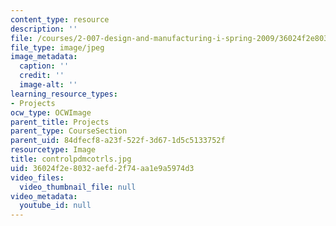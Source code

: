 ```yaml
---
content_type: resource
description: ''
file: /courses/2-007-design-and-manufacturing-i-spring-2009/36024f2e8032aefd2f74aa1e9a5974d3_controlpdmcotrls.jpg
file_type: image/jpeg
image_metadata:
  caption: ''
  credit: ''
  image-alt: ''
learning_resource_types:
- Projects
ocw_type: OCWImage
parent_title: Projects
parent_type: CourseSection
parent_uid: 84dfecf8-a23f-522f-3d67-1d5c5133752f
resourcetype: Image
title: controlpdmcotrls.jpg
uid: 36024f2e-8032-aefd-2f74-aa1e9a5974d3
video_files:
  video_thumbnail_file: null
video_metadata:
  youtube_id: null
---
```

